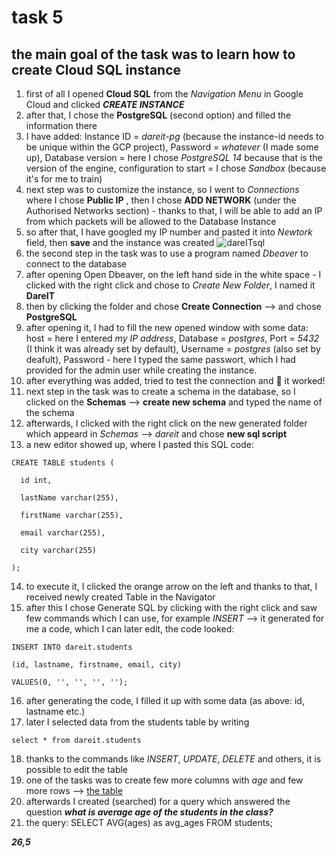 # task 5
## the main goal of the task was to learn how to create Cloud SQL instance
1. first of all I opened **Cloud SQL** from the *Navigation Menu* in Google Cloud and clicked ***CREATE INSTANCE***
2. after that, I chose the **PostgreSQL** (second option) and filled the information there
3. I have added: Instance ID = *dareit-pg* (because the instance-id needs to be unique within the GCP project), Password = *whatever* (I made some up), Database version = here I chose *PostgreSQL 14* because that is the version of the engine, configuration to start = I chose *Sandbox* (because it's for me to train)
4. next step was to customize the instance, so I went to *Connections* where I chose **Public IP** , then I chose **ADD NETWORK** (under the Authorised Networks section) - thanks to that, I will be able to add an IP from which packets will be allowed to the Database Instance
5. so after that, I have googled my IP number and pasted it into *Newtork* field, then **save** and the instance was created 
![dareITsql](https://user-images.githubusercontent.com/125319277/231809830-c437555a-1997-4b71-abc1-0072f7661135.jpg)
6. the second step in the task was to use a program named *Dbeaver* to connect to the database 
7. after opening Open Dbeaver, on the left hand side in the white space - I clicked with the right click and chose to *Create New Folder*, I named it **DareIT**
8. then by clicking the folder and chose **Create Connection** --> and chose **PostgreSQL** 
9. after opening it, I had to fill the new opened window with some data: host = here I entered *my IP address*, Database = *postgres*, Port = *5432* (I think it was already set by default), Username = *postgres* (also set by deafult), Password - here I typed the same passwort, which I had provided for the admin user while creating the instance.
10. after everything was added, tried to test the connection and 🎉 it worked!
11. next step in the task was to create a schema in the database, so I clicked on the **Schemas** --> **create new schema** and typed the name of the schema
12. afterwards, I clicked with the right click on the new generated folder which appeard in *Schemas* --> *dareit* and chose **new sql script**
13. a new editor showed up, where I pasted this SQL code:
  ```
  CREATE TABLE students (

    id int,

    lastName varchar(255),

    firstName varchar(255),

    email varchar(255),

    city varchar(255)

);
```
14. to execute it, I clicked the orange arrow on the left and thanks to that, I received newly created Table in the Navigator
15. after this I chose Generate SQL by clicking with the right click and saw few commands which I can use, for example *INSERT* --> it generated for me a code, which I can later edit, the code looked:
```
INSERT INTO dareit.students

(id, lastname, firstname, email, city)

VALUES(0, '', '', '', '');
```
16. after generating the code, I filled it up with some data (as above: id, lastname etc.)
17. later I selected data from the students table by writing 
 ```
 select * from dareit.students
```
18. thanks to the commands like *INSERT*, *UPDATE*, *DELETE* and others, it is possible to edit the table
19. one of the tasks was to create few more columns with *age* and few more rows --> [the table](https://github.com/inspiritgoldenx/dareit-tasks/blob/main/task_5/table.md)
20. afterwards I created (searched) for a query which answered the question ***what is average age of the students in the class?***
21. the query: 
SELECT AVG(ages) as avg_ages
FROM students;

***26,5***
